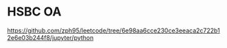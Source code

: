 # HSBC OA

https://github.com/zph95/leetcode/tree/6e98aa6cce230ce3eeaca2c722b12e6e03b244f8/jupyter/python
